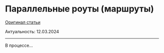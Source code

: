 # Параллельные роуты (маршруты)

[Оригинал статьи](https://nextjs.org/docs/app/building-your-application/routing/parallel-routes)

Актуальность: 12.03.2024

---



В процессе...
